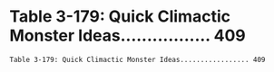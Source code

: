 # Table 3-179: Quick Climactic Monster Ideas................. 409

```
Table 3-179: Quick Climactic Monster Ideas................. 409
```
